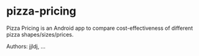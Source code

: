 # pizza-pricing
Pizza Pricing is an Android app to compare cost-effectiveness of different pizza shapes/sizes/prices.

Authors: jjldj, ...
